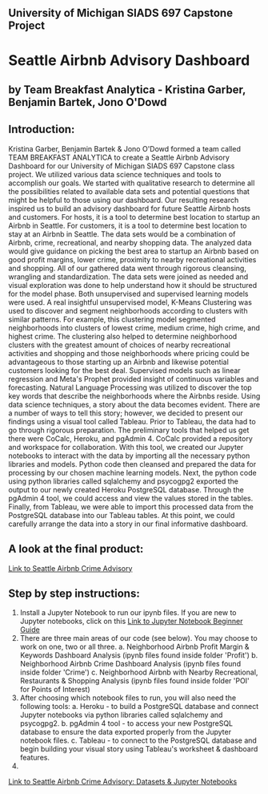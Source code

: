 ## University of Michigan SIADS 697 Capstone Project
# Seattle Airbnb Advisory Dashboard 
## by Team Breakfast Analytica - Kristina Garber, Benjamin Bartek, Jono O'Dowd

## Introduction:
Kristina Garber, Benjamin Bartek & Jono O'Dowd formed a team called TEAM BREAKFAST ANALYTICA to create a Seattle Airbnb Advisory Dashboard for our University of Michigan SIADS 697 Capstone class project. We utilized various data science techniques and tools to accomplish our goals. We started with qualitative research to determine all the possibilities related to available data sets and potential questions that might be helpful to those using our dashboard. Our resulting research inspired us to build an advisory dashboard for future Seattle Airbnb hosts and customers. For hosts, it is a tool to determine best location to startup an Airbnb in Seattle. For customers, it is a tool to determine best location to stay at an Airbnb in Seattle. The data sets would be a combination of Airbnb, crime, recreational, and nearby shopping data. The analyzed data would give guidance on picking the best area to startup an Airbnb based on good profit margins, lower crime, proximity to nearby recreational activities and shopping. All of our gathered data went through rigorous cleansing, wrangling and standardization. The data sets were joined as needed and visual exploration was done to help understand how it should be structured for the model phase. Both unsupervised and supervised learning models were used. A real insightful unsupervised model, K-Means Clustering was used to discover and segment neighborhoods according to clusters with similar patterns. For example, this clustering model segmented neighborhoods into clusters of lowest crime, medium crime, high crime, and highest crime. The clustering also helped to determine neighborhood clusters with the greatest amount of choices of nearby recreational activities and shopping and those neighborhoods where pricing could be advantageous to those starting up an Airbnb and likewise potential customers looking for the best deal. Supervised models such as linear regression and Meta's Prophet provided insight of continuous variables and forecasting. Natural Language Processing was utilized to discover the top key words that describe the neighborhoods where the Airbnbs reside.  Using data science techniques, a story about the data becomes evident. There are a number of ways to tell this story; however, we decided to present our findings using a visual tool called Tableau. Prior to Tableau, the data had to go through rigorous preparation. The preliminary tools that helped us get there were CoCalc, Heroku, and pgAdmin 4. CoCalc provided a repository and workspace for collaboration. With this tool, we created our Jupyter notebooks to interact with the data by importing all the necessary python libraries and models.  Python code then cleansed and prepared the data for processing by our chosen machine learning models. Next, the python code using python libraries called sqlalchemy and psycogpg2 exported the output to our newly created Heroku PostgreSQL database.  Through the pgAdmin 4 tool, we could access and view the values stored in the tables. Finally, from Tableau, we were able to import this processed data from the PostgreSQL database into our Tableau tables. At this point, we could carefully arrange the data into a story in our final informative dashboard.

## A look at the final product: 
[Link to Seattle Airbnb Crime Advisory](https://breakfastanalytica.wixsite.com/breakfast/html) 


## Step by step instructions:

1. Install a Jupyter Notebook to run our ipynb files. If you are new to Jupyter notebooks, click on this [Link to Jupyter Notebook Beginner Guide](https://jupyter-notebook-beginner-guide.readthedocs.io/en/latest/execute.html)
2. There are three main areas of our code (see below). You may choose to work on one, two or all three.
    a. Neighborhood Airbnb Profit Margin & Keywords Dashboard Analysis (ipynb files found inside folder 'Profit')
    b. Neighborhood Airbnb Crime Dashboard Analysis (ipynb files found inside folder 'Crime')
    c. Neighborhood Airbnb with Nearby Recreational, Restaurants & Shopping Analysis (ipynb files found inside folder 'POI' for Points of Interest)
3. After choosing which notebook files to run, you will also need the following tools:
    a. Heroku - to build a PostgreSQL database and connect Jupyter notebooks via python libraries called sqlalchemy and psycogpg2.
    b. pgAdmin 4 tool - to access your new PostgreSQL database to ensure the data exported properly from the Jupyter notebook files.
    c. Tableau - to connect to the PostgreSQL database and begin building your visual story using Tableau's worksheet & dashboard features.
 4. 



[Link to Seattle Airbnb Crime Advisory: Datasets & Jupyter Notebooks](https://cocalc.com/share/public_paths/9f5e4e91cd5e0842e82c32209ca40da9b7e1b24f) 
